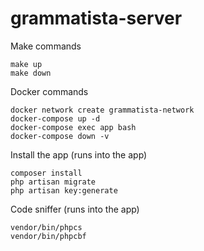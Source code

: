 # grammatista-server

Make commands
```
make up
make down
```

Docker commands
```
docker network create grammatista-network
docker-compose up -d
docker-compose exec app bash
docker-compose down -v
```

Install the app (runs into the app)
```
composer install
php artisan migrate
php artisan key:generate
```

Code sniffer (runs into the app)
```
vendor/bin/phpcs
vendor/bin/phpcbf
```
